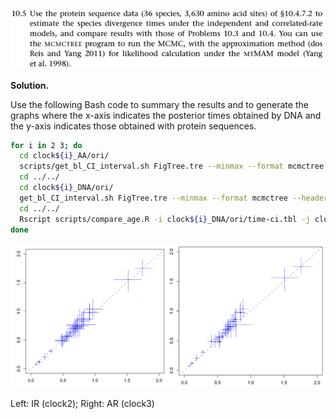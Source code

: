 <p>
  <img src=img/10.5-P.png>
</p>

**Solution.**

Use the following Bash code to summary the results and to generate the
graphs where the x-axis indicates the posterior times obtained by DNA
and the y-axis indicates those obtained with protein sequences.

```Bash
for i in 2 3; do
  cd clock${i}_AA/ori/
  scripts/get_bl_CI_interval.sh FigTree.tre --minmax --format mcmctree --header > time-ci.tbl
  cd ../../
  cd clock${i}_DNA/ori/
  get_bl_CI_interval.sh FigTree.tre --minmax --format mcmctree --header > time-ci.tbl
  cd ../../
  Rscript scripts/compare_age.R -i clock${i}_DNA/ori/time-ci.tbl -j clock${i}_AA/ori/time-ci.tbl -c blue -o clock${i}_DNAvsAA.pdf -m 0,2
done
```

<p>
  <img src=img/10.5-1.png>
</p>

Left: IR (clock2); Right: AR (clock3)
